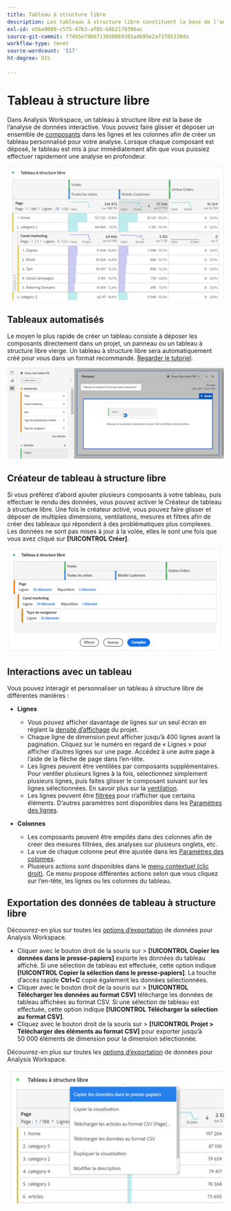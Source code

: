 ```yaml
---
title: Tableau à structure libre
description: Les tableaux à structure libre constituent la base de l’analyse des données dans Workspace.
exl-id: e5ba9089-c575-47b3-af85-b8b2179396ac
source-git-commit: f74b5e79b6713050869301adb95e2a73705330da
workflow-type: tm+mt
source-wordcount: '517'
ht-degree: 91%

---
```


# Tableau à structure libre

Dans Analysis Workspace, un tableau à structure libre est la base de l’analyse de données interactive. Vous pouvez faire glisser et déposer un ensemble de [composants](https://experienceleague.adobe.com/docs/analytics/analyze/analysis-workspace/components/analysis-workspace-components.html?lang=fr) dans les lignes et les colonnes afin de créer un tableau personnalisé pour votre analyse. Lorsque chaque composant est déposé, le tableau est mis à jour immédiatement afin que vous puissiez effectuer rapidement une analyse en profondeur.

![](assets/opening-section.png)

## Tableaux automatisés

Le moyen le plus rapide de créer un tableau consiste à déposer les composants directement dans un projet, un panneau ou un tableau à structure libre vierge. Un tableau à structure libre sera automatiquement créé pour vous dans un format recommandé. [Regarder le tutoriel](https://experienceleague.adobe.com/docs/analytics-learn/tutorials/analysis-workspace/building-freeform-tables/auto-build-freeform-tables-in-analysis-workspace.html?lang=fr).

![](assets/automated-table.png)

## Créateur de tableau à structure libre

Si vous préférez d’abord ajouter plusieurs composants à votre tableau, puis effectuer le rendu des données, vous pouvez activer le Créateur de tableau à structure libre. Une fois le créateur activé, vous pouvez faire glisser et déposer de multiples dimensions, ventilations, mesures et filtres afin de créer des tableaux qui répondent à des problématiques plus complexes. Les données ne sont pas mises à jour à la volée, elles le sont une fois que vous avez cliqué sur **[!UICONTROL Créer]**.

![](assets/table-builder.png)

## Interactions avec un tableau

Vous pouvez interagir et personnaliser un tableau à structure libre de différentes manières :

* **Lignes**
   * Vous pouvez afficher davantage de lignes sur un seul écran en réglant la [densité d’affichage](https://experienceleague.adobe.com/docs/analytics/analyze/analysis-workspace/build-workspace-project/view-density.html?lang=fr) du projet.
   * Chaque ligne de dimension peut afficher jusqu’à 400 lignes avant la pagination. Cliquez sur le numéro en regard de « Lignes » pour afficher d’autres lignes sur une page. Accédez à une autre page à l’aide de la flèche de page dans l’en-tête.
   * Les lignes peuvent être ventilées par composants supplémentaires. Pour ventiler plusieurs lignes à la fois, sélectionnez simplement plusieurs lignes, puis faites glisser le composant suivant sur les lignes sélectionnées. En savoir plus sur la [ventilation](https://experienceleague.adobe.com/docs/analytics/analyze/analysis-workspace/components/dimensions/t-breakdown-fa.html).
   * Les lignes peuvent être [filtrées](https://experienceleague.adobe.com/docs/analytics/analyze/analysis-workspace/visualizations/freeform-table/pagination-filtering-sorting.html) pour n’afficher que certains éléments. D’autres paramètres sont disponibles dans les [Paramètres des lignes](https://experienceleague.adobe.com/docs/analytics/analyze/analysis-workspace/visualizations/freeform-table/column-row-settings/table-settings.html).

* **Colonnes**
   * Les composants peuvent être empilés dans des colonnes afin de créer des mesures filtrées, des analyses sur plusieurs onglets, etc.
   * La vue de chaque colonne peut être ajustée dans les [Paramètres des colonnes](https://experienceleague.adobe.com/docs/analytics/analyze/analysis-workspace/build-workspace-project/column-row-settings/column-settings.html).
   * Plusieurs actions sont disponibles dans le [menu contextuel (clic droit)](https://experienceleague.adobe.com/docs/analytics-learn/tutorials/analysis-workspace/building-freeform-tables/using-the-right-click-menu.html). Ce menu propose différentes actions selon que vous cliquez sur l’en-tête, les lignes ou les colonnes du tableau.

## Exportation des données de tableau à structure libre

Découvrez-en plus sur toutes les [options dʼexportation](https://experienceleague.adobe.com/docs/analytics/analyze/analysis-workspace/curate-share/download-send.html?lang=fr) de données pour Analysis Workspace.

* Cliquer avec le bouton droit de la souris sur > **[!UICONTROL Copier les données dans le presse-papiers]** exporte les données du tableau affiché. Si une sélection de tableau est effectuée, cette option indique **[!UICONTROL Copier la sélection dans le presse-papiers]**. La touche dʼaccès rapide **Ctrl+C** copie également les données sélectionnées.
* Cliquer avec le bouton droit de la souris sur > **[!UICONTROL Télécharger les données au format CSV]** télécharge les données de tableau affichées au format CSV. Si une sélection de tableau est effectuée, cette option indique **[!UICONTROL Télécharger la sélection au format CSV]**.
* Cliquez avec le bouton droit de la souris sur > **[!UICONTROL Projet > Télécharger des éléments au format CSV]** pour exporter jusqu’à 50 000 éléments de dimension pour la dimension sélectionnée.

Découvrez-en plus sur toutes les [options dʼexportation](https://experienceleague.adobe.com/docs/analytics/analyze/analysis-workspace/curate-share/download-send.html) de données pour Analysis Workspace.

![](assets/export-options.png)

